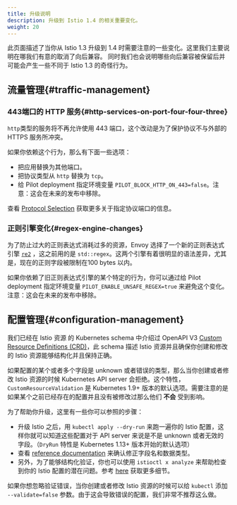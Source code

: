 ```yaml
---
title: 升级说明
description: 升级到 Istio 1.4 的相关重要变化。
weight: 20
---
```


此页面描述了当你从 Istio 1.3 升级到 1.4 时需要注意的一些变化。这里我们主要说明在哪我们有意的取消了向后兼容。
同时我们也会说明哪些向后兼容被保留后并可能会产生一些不同于 Istio 1.3 的奇怪行为。

## 流量管理{#traffic-management}

### 443端口的 HTTP 服务{#http-services-on-port-four-four-three}

`http`类型的服务将不再允许使用 443 端口，这个改动是为了保护协议不与外部的 HTTPS 服务所冲突。

如果你依赖这个行为，那么有下面一些选项：

* 把应用替换为其他端口。
* 把协议类型从 `http` 替换为 `tcp`。
* 给 Pilot deployment 指定环境变量 `PILOT_BLOCK_HTTP_ON_443=false`。注意：这会在未来的发布中移除。

查看 [Protocol Selection](/zh/docs/ops/traffic-management/protocol-selection/) 获取更多关于指定协议端口的信息。

### 正则引擎变化{#regex-engine-changes}

为了防止过大的正则表达式消耗过多的资源，Envoy 选择了一个新的正则表达式引擎 [`re2`](https://github.com/google/re2) ，这之前用的是 `std::regex`。这两个引擎有着很明显的语法差异，尤其是，现在的正则字段被限制在100 bytes 以内。

如果你依赖了旧正则表达式引擎的某个特定的行为，你可以通过给 Pilot deployment 指定环境变量 `PILOT_ENABLE_UNSAFE_REGEX=true` 来避免这个变化。注意：这会在未来的发布中移除。

## 配置管理{#configuration-management}

我们已经在 Istio 资源 的 Kubernetes schema 中介绍过 OpenAPI V3 [Custom Resource Definitions (CRD)](https://kubernetes.io/docs/concepts/extend-kubernetes/api-extension/custom-resources/#customresourcedefinitions)，此 schema 描述 Istio 资源并且确保你创建和修改的 Istio 资源能够结构化并且保持正确。

如果配置的某个或者多个字段是 unknown 或者错误的类型，那么当你创建或者修改 Istio 资源的时候 Kubernetes API server 会拒绝。这个特性，`CustomResourceValidation` 是 Kubernetes 1.9+ 版本的默认选项。需要注意的是如果某个之前已经存在的配置并且没有被修改过那么他们 __不会__ 受到影响。

为了帮助你升级，这里有一些你可以参照的步骤：

* 升级 Istio 之后，用 `kubectl apply --dry-run` 来跑一遍你的 Istio 配置，这样你就可以知道这些配置对于 API server 来说是不是 unknown 或者无效的字段。（`DryRun` 特性是 Kubernetes 1.13+ 版本开始的默认选项）
* 查看 [reference documentation](/zh/docs/reference/config/) 来确认修正字段名和数据类型。
* 另外，为了能够结构化验证，你也可以使用 `istioctl x analyze` 来帮助检查到你的 Istio 配置的潜在问题。参考 [here](/zh/docs/ops/diagnostic-tools/istioctl-analyze/) 获取更多细节。

如果你想忽略验证错误，当你创建或者修改 Istio 资源的时候可以给 `kubectl` 添加 `--validate=false` 参数。由于这会导致错误的配置，我们非常不推荐这么做。
